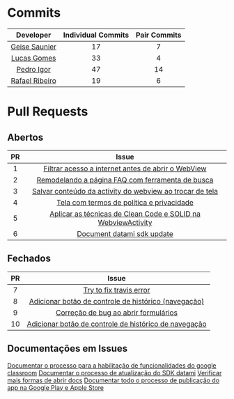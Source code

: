 # Commits

Developer | Individual Commits | Pair Commits |
:----:|:------:|:---------:|
[Geise Saunier](https://github.com/GeiseSaunier) | 17 | 7 |
[Lucas Gomes](https://github.com/LGomees) | 33 | 4 |
[Pedro Igor](https://github.com/pedroeagle) | 47 | 14 |
[Rafael Ribeiro](https://github.com/rafaelflarrn) | 19 | 6 | 

# Pull Requests
## Abertos
PR | Issue  |
:----:|:------:|
 1 | [Filtrar acesso a internet antes de abrir o WebView](https://github.com/Escola-em-Casa/android-escola-em-casa/pull/55) |
 2 | [Remodelando a página FAQ com ferramenta de busca](https://github.com/Escola-em-Casa/android-escola-em-casa/pull/56) |
 3 | [Salvar conteúdo da activity do webview ao trocar de tela](https://github.com/Escola-em-Casa/android-escola-em-casa/pull/62) |
 4 | [Tela com termos de política e privacidade](https://github.com/Escola-em-Casa/android-escola-em-casa/pull/64) |
 5 | [Aplicar as técnicas de Clean Code e SOLID na WebviewActivity](https://github.com/Escola-em-Casa/android-escola-em-casa/pull/69) |
 6 | [Document datami sdk update](https://github.com/Escola-em-Casa/android-escola-em-casa/pull/57) |

## Fechados
PR | Issue  |
:----:|:------:|
 7 | [Try to fix travis error](https://github.com/Escola-em-Casa/android-escola-em-casa/pull/54) |
 8 | [Adicionar botão de controle de histórico (navegação)](https://github.com/Escola-em-Casa/android-escola-em-casa/pull/58) |
 9 | [Correção de bug ao abrir formulários](https://github.com/Escola-em-Casa/android-escola-em-casa/pull/59) |
 10 | [Adicionar botão de controle de histórico de navegação](https://github.com/Escola-em-Casa/android-escola-em-casa/pull/60) |

## Documentações em Issues
[Documentar o processo para a habilitação de funcionalidades do google classroom](https://github.com/Escola-em-Casa/android-escola-em-casa/issues/53)
[Documentar o processo de atualização do SDK datami](https://github.com/Escola-em-Casa/android-escola-em-casa/issues/52)
[Verificar mais formas de abrir docs](https://github.com/Escola-em-Casa/android-escola-em-casa/issues/67)
[Documentar todo o processo de publicação do app na Google Play e Apple Store](https://github.com/Escola-em-Casa/android-escola-em-casa/issues/66)
